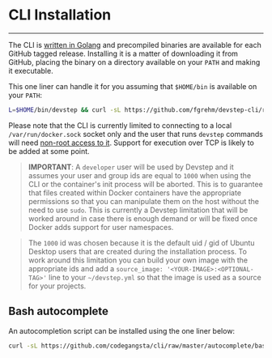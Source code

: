 # CLI Installation
------------------

The CLI is [written in Golang](https://github.com/fgrehm/devstep-cli) and precompiled
binaries are available for each GitHub tagged release. Installing it is a matter
of downloading it from GitHub, placing the binary on a directory available on your
`PATH` and making it executable.

This one liner can handle it for you assuming that `$HOME/bin` is available
on your `PATH`:

```sh
L=$HOME/bin/devstep && curl -sL https://github.com/fgrehm/devstep-cli/releases/download/v1.0.0/linux_amd64 > $L && chmod +x $L
```

Please note that the CLI is currently limited to connecting to a local `/var/run/docker.sock`
socket only and the user that runs `devstep` commands will need [non-root access to it](http://docs.docker.io/installation/ubuntulinux/#giving-non-root-access).
Support for execution over TCP is likely to be added at some point.


> **IMPORTANT**: A `developer` user will be used by Devstep and it assumes your
user and group ids are equal to `1000` when using the CLI or the container's init
process will be aborted. This is to guarantee that files created within Docker
containers have the appropriate permissions so that you can manipulate them
on the host without the need to use `sudo`. This is currently a Devstep limitation
that will be worked around in case there is enough demand or will be fixed once
Docker adds support for user namespaces.

> The `1000` id was chosen because it is the default uid / gid of Ubuntu Desktop users
that are created during the installation process. To work around this limitation
you can build your own image with the appropriate ids and add a `source_image: '<YOUR-IMAGE>:<OPTIONAL-TAG>'`
line to your `~/devstep.yml` so that the image is used as a source for your projects.

## Bash autocomplete

An autocompletion script can be installed using the one liner below:

```sh
curl -sL https://github.com/codegangsta/cli/raw/master/autocomplete/bash_autocomplete | sed 's/$PROG/devstep/' | sudo tee /etc/bash_completion.d/devstep
```
